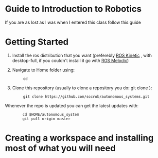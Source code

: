 Guide to Introduction to Robotics
==========

If you are as lost as I was when I entered this class follow this guide

Getting Started
===========

1. Install the ros distribution that you want (preferebly [ROS Kinetic](http://wiki.ros.org/kinetic/Installation/Ubuntu) , with desktop-full, if you couldn't install it go with [ROS Melodic](http://wiki.ros.org/melodic/Installation/Ubuntu))

2. Navigate to Home folder using:

            cd

3. Clone this repository (usually to clone a repository you do: git clone <git repository link>):

            git clone https://github.com/socrob/autonomous_systems.git
            
Whenever the repo is updated you can get the latest updates with:
        
            cd $HOME/autonomous_system
            git pull origin master
            
            
Creating a workspace and installing most of what you will need
===================
